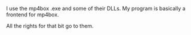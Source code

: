 I use the mp4box .exe and some of their DLLs.
My program is basically a frontend for mp4box.

All the rights for that bit go to them.
